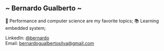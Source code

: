 ## ~ Bernardo Gualberto ~

🚀 Performance and computer science are my favorite topics;
📚 Learning embedded system;

LinkedIn: [@bernardo](https://www.linkedin.com/in/bernardo-gualberto-32883b257/) <br />
Email: [bernardogualbertosilva@gmail.com](mailto:bernardogualbertosilva@gmail.com)
